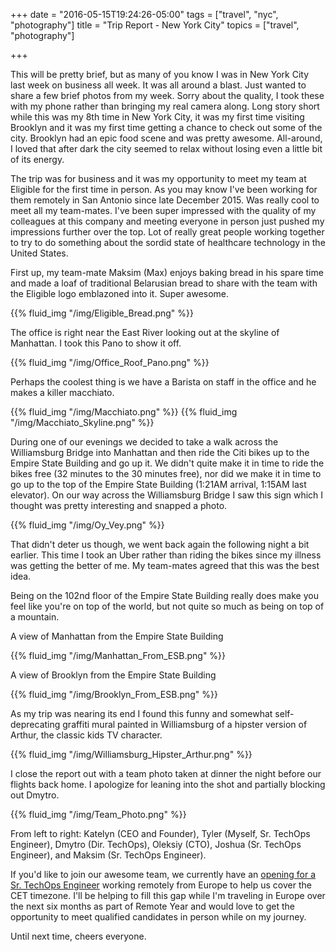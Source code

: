 +++
date = "2016-05-15T19:24:26-05:00"
tags = ["travel", "nyc", "photography"]
title = "Trip Report - New York City"
topics = ["travel", "photography"]

+++

This will be pretty brief, but as many of you know I was in New York City last week on business all week.  It was all around a blast.  Just wanted to share a few brief photos from my week.  Sorry about the quality, I took these with my phone rather than bringing my real camera along.  Long story short while this was my 8th time in New York City, it was my first time visiting Brooklyn and it was my first time getting a chance to check out some of the city.  Brooklyn had an epic food scene and was pretty awesome.  All-around, I loved that after dark the city seemed to relax without losing even a little bit of its energy.

The trip was for business and it was my opportunity to meet my team at Eligible for the first time in person.  As you may know I've been working for them remotely in San Antonio since late December 2015.  Was really cool to meet all my team-mates.  I've been super impressed with the quality of my colleagues at this company and meeting everyone in person just pushed my impressions further over the top.  Lot of really great people working together to try to do something about the sordid state of healthcare technology in the United States.

First up, my team-mate Maksim (Max) enjoys baking bread in his spare time and made a loaf of traditional Belarusian bread to share with the team with the Eligible logo emblazoned into it.  Super awesome.

{{% fluid_img "/img/Eligible_Bread.png" %}}

The office is right near the East River looking out at the skyline of Manhattan.  I took this Pano to show it off.

{{% fluid_img "/img/Office_Roof_Pano.png" %}}

Perhaps the coolest thing is we have a Barista on staff in the office and he makes a killer macchiato.

{{% fluid_img "/img/Macchiato.png" %}}
{{% fluid_img "/img/Macchiato_Skyline.png" %}}

During one of our evenings we decided to take a walk across the Williamsburg Bridge into Manhattan and then ride the Citi bikes up to the Empire State Building and go up it.  We didn't quite make it in time to ride the bikes free (32 minutes to the 30 minutes free), nor did we make it in time to go up to the top of the Empire State Building (1:21AM arrival, 1:15AM last elevator).  On our way across the Williamsburg Bridge I saw this sign which I thought was pretty interesting and snapped a photo.

{{% fluid_img "/img/Oy_Vey.png" %}}

That didn't deter us though, we went back again the following night a bit earlier.  This time I took an Uber rather than riding the bikes since my illness was getting the better of me.  My team-mates agreed that this was the best idea.

Being on the 102nd floor of the Empire State Building really does make you feel like you're on top of the world, but not quite so much as being on top of a mountain.

A view of Manhattan from the Empire State Building

{{% fluid_img "/img/Manhattan_From_ESB.png" %}}

A view of Brooklyn from the Empire State Building

{{% fluid_img "/img/Brooklyn_From_ESB.png" %}}


As my trip was nearing its end I found this funny and somewhat self-deprecating graffiti mural painted in Williamsburg of a hipster version of Arthur, the classic kids TV character.

{{% fluid_img "/img/Williamsburg_Hipster_Arthur.png" %}}

I close the report out with a team photo taken at dinner the night before our flights back home.  I apologize for leaning into the shot and partially blocking out Dmytro.

{{% fluid_img "/img/Team_Photo.png" %}}

From left to right: Katelyn (CEO and Founder), Tyler (Myself, Sr. TechOps Engineer), Dmytro (Dir. TechOps), Oleksiy (CTO), Joshua (Sr. TechOps Engineer), and Maksim (Sr. TechOps Engineer).

If you'd like to join our awesome team, we currently have an [opening for a Sr. TechOps Engineer](https://jobs.lever.co/eligible/ad2e59e6-66e2-425a-aa73-c326a2a70197) working remotely from Europe to help us cover the CET timezone.  I'll be helping to fill this gap while I'm traveling in Europe over the next six months as part of Remote Year and would love to get the opportunity to meet qualified candidates in person while on my journey.

Until next time, cheers everyone.